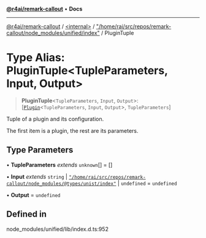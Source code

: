 [**@r4ai/remark-callout**](../../../../README.md) • **Docs**

***

[@r4ai/remark-callout](../../../../globals.md) / [\<internal\>](../../../README.md) / ["/home/rai/src/repos/remark-callout/node\_modules/unified/index"](../README.md) / PluginTuple

# Type Alias: PluginTuple\<TupleParameters, Input, Output\>

> **PluginTuple**\<`TupleParameters`, `Input`, `Output`\>: [[`Plugin`](../../../type-aliases/Plugin.md)\<`TupleParameters`, `Input`, `Output`\>, `TupleParameters`]

Tuple of a plugin and its configuration.

The first item is a plugin, the rest are its parameters.

## Type Parameters

• **TupleParameters** *extends* `unknown`[] = []

• **Input** *extends* `string` \| [`"/home/rai/src/repos/remark-callout/node_modules/@types/unist/index"`](../../home_rai_src_repos_remark-callout_node_modules_@types_unist_index/README.md) \| `undefined` = `undefined`

• **Output** = `undefined`

## Defined in

node\_modules/unified/lib/index.d.ts:952
